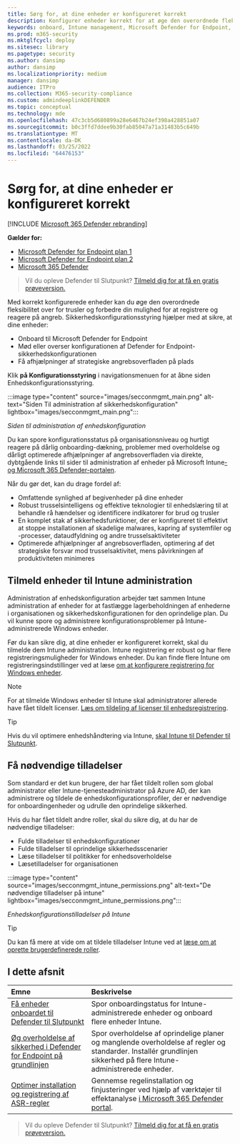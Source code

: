 ```yaml
---
title: Sørg for, at dine enheder er konfigureret korrekt
description: Konfigurer enheder korrekt for at øge den overordnede fleksibilitet over for trusler og forbedre din mulighed for at registrere og reagere på angreb.
keywords: onboard, Intune management, Microsoft Defender for Endpoint, Microsoft Defender, Windows Defender, reduktion af angrebsoverfladen, ASR, sikkerheds baseline
ms.prod: m365-security
ms.mktglfcycl: deploy
ms.sitesec: library
ms.pagetype: security
ms.author: dansimp
author: dansimp
ms.localizationpriority: medium
manager: dansimp
audience: ITPro
ms.collection: M365-security-compliance
ms.custom: admindeeplinkDEFENDER
ms.topic: conceptual
ms.technology: mde
ms.openlocfilehash: 47c3cb5d680899a28e6467b24ef398a428851a07
ms.sourcegitcommit: b0c3ffd7ddee9b30fab85047a71a31483b5c649b
ms.translationtype: MT
ms.contentlocale: da-DK
ms.lasthandoff: 03/25/2022
ms.locfileid: "64476153"
---
```

# <a name="ensure-your-devices-are-configured-properly"></a>Sørg for, at dine enheder er konfigureret korrekt

[!INCLUDE [Microsoft 365 Defender rebranding](../../includes/microsoft-defender.md)]

**Gælder for:**
- [Microsoft Defender for Endpoint plan 1](https://go.microsoft.com/fwlink/p/?linkid=2154037)
- [Microsoft Defender for Endpoint plan 2](https://go.microsoft.com/fwlink/p/?linkid=2154037)
- [Microsoft 365 Defender](https://go.microsoft.com/fwlink/?linkid=2118804)

> Vil du opleve Defender til Slutpunkt? [Tilmeld dig for at få en gratis prøveversion.](https://signup.microsoft.com/create-account/signup?products=7f379fee-c4f9-4278-b0a1-e4c8c2fcdf7e&ru=https://aka.ms/MDEp2OpenTrial?ocid=docs-wdatp-onboardconfigure-abovefoldlink)

Med korrekt konfigurerede enheder kan du øge den overordnede fleksibilitet over for trusler og forbedre din mulighed for at registrere og reagere på angreb. Sikkerhedskonfigurationsstyring hjælper med at sikre, at dine enheder:

- Onboard til Microsoft Defender for Endpoint
- Mød eller overser konfigurationen af Defender for Endpoint-sikkerhedskonfigurationen
- Få afhjælpninger af strategiske angrebsoverfladen på plads

Klik **på Konfigurationsstyring** i navigationsmenuen for at åbne siden Enhedskonfigurationsstyring.

:::image type="content" source="images/secconmgmt_main.png" alt-text="Siden Til administration af sikkerhedskonfiguration" lightbox="images/secconmgmt_main.png":::

*Siden til administration af enhedskonfiguration*

Du kan spore konfigurationsstatus på organisationsniveau og hurtigt reagere på dårlig onboarding-dækning, problemer med overholdelse og dårligt optimerede afhjælpninger af angrebsoverfladen via direkte, dybtgående links til sider til administration af enheder på Microsoft Intune<a href="https://go.microsoft.com/fwlink/p/?linkid=2077139" target="_blank">- og Microsoft 365 Defender-portalen</a>.

Når du gør det, kan du drage fordel af:

- Omfattende synlighed af begivenheder på dine enheder
- Robust trusselsintelligens og effektive teknologier til enhedslæring til at behandle rå hændelser og identificere indikatorer for brud og trusler
- En komplet stak af sikkerhedsfunktioner, der er konfigureret til effektivt at stoppe installationen af skadelige malwares, kapring af systemfiler og -processer, dataudfyldning og andre trusselsaktiviteter
- Optimerede afhjælpninger af angrebsoverfladen, optimering af det strategiske forsvar mod trusselsaktivitet, mens påvirkningen af produktiviteten minimeres

## <a name="enroll-devices-to-intune-management"></a>Tilmeld enheder til Intune administration

Administration af enhedskonfiguration arbejder tæt sammen Intune administration af enheder for at fastlægge lagerbeholdningen af enhederne i organisationen og sikkerhedskonfigurationen for den oprindelige plan. Du vil kunne spore og administrere konfigurationsproblemer på Intune-administrerede Windows enheder.

Før du kan sikre dig, at dine enheder er konfigureret korrekt, skal du tilmelde dem Intune administration. Intune registrering er robust og har flere registreringsmuligheder for Windows enheder. Du kan finde flere Intune om registreringsindstillinger ved at læse [om at konfigurere registrering for Windows enheder](/intune/windows-enroll).

> [!NOTE]
> For at tilmelde Windows enheder til Intune skal administratorer allerede have fået tildelt licenser. [Læs om tildeling af licenser til enhedsregistrering](/intune/licenses-assign).

> [!TIP]
> Hvis du vil optimere enhedshåndtering via Intune, [skal Intune til Defender til Slutpunkt](/intune/advanced-threat-protection#enable-windows-defender-atp-in-intune).

## <a name="obtain-required-permissions"></a>Få nødvendige tilladelser

Som standard er det kun brugere, der har fået tildelt rollen som global administrator eller Intune-tjenesteadministrator på Azure AD, der kan administrere og tildele de enhedskonfigurationsprofiler, der er nødvendige for onboardingenheder og udrulle den oprindelige sikkerhed.

Hvis du har fået tildelt andre roller, skal du sikre dig, at du har de nødvendige tilladelser:

- Fulde tilladelser til enhedskonfigurationer
- Fulde tilladelser til oprindelige sikkerhedsscenarier
- Læse tilladelser til politikker for enhedsoverholdelse
- Læsetilladelser for organisationen

:::image type="content" source="images/secconmgmt_intune_permissions.png" alt-text="De nødvendige tilladelser på intune" lightbox="images/secconmgmt_intune_permissions.png":::

*Enhedskonfigurationstilladelser på Intune*

> [!TIP]
> Du kan få mere at vide om at tildele tilladelser Intune ved at [læse om at oprette brugerdefinerede roller](/intune/create-custom-role#to-create-a-custom-role).

## <a name="in-this-section"></a>I dette afsnit

Emne|Beskrivelse
:---|:---
[Få enheder onboardet til Defender til Slutpunkt](configure-machines-onboarding.md)|Spor onboardingstatus for Intune-administrerede enheder og onboard flere enheder Intune. 
[Øg overholdelse af sikkerhed i Defender for Endpoint på grundlinjen](configure-machines-security-baseline.md)|Spor overholdelse af oprindelige planer og manglende overholdelse af regler og standarder. Installér grundlinjen sikkerhed på flere Intune-administrerede enheder.
[Optimer installation og registrering af ASR-regler](configure-machines-asr.md)|Gennemse regelinstallation og finjusteringer ved hjælp af værktøjer til effektanalyse <a href="https://go.microsoft.com/fwlink/p/?linkid=2077139" target="_blank">i Microsoft 365 Defender portal</a>.

> Vil du opleve Defender til Slutpunkt? [Tilmeld dig for at få en gratis prøveversion.](https://signup.microsoft.com/create-account/signup?products=7f379fee-c4f9-4278-b0a1-e4c8c2fcdf7e&ru=https://aka.ms/MDEp2OpenTrial?ocid=docs-wdatp-onboardconfigure-belowfoldlink)
